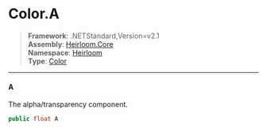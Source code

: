 # Color.A

> **Framework**: .NETStandard,Version=v2.1  
> **Assembly**: [Heirloom.Core][0]  
> **Namespace**: [Heirloom][0]  
> **Type**: [Color][1]  

--------------------------------------------------------------------------------

#### A

The alpha/transparency component.

```cs
public float A
```

[0]: ../Heirloom.Core.md
[1]: Heirloom.Color.md
